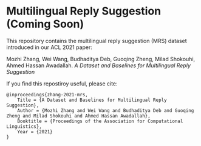 # Multilingual Reply Suggestion (Coming Soon)

This repository contains the multilingual reply suggestion (MRS) dataset introduced in our ACL 2021 paper:

Mozhi Zhang, Wei Wang, Budhaditya Deb, Guoqing Zheng, Milad Shokouhi, Ahmed Hassan Awadallah. _A Dataset and Baselines for Multilingual Reply Suggestion_

If you find this repostiroy useful, please cite:
```
@inproceedings{zhang-2021-mrs,
	Title = {A Dataset and Baselines for Multilingual Reply Suggestion},
	Author = {Mozhi Zhang and Wei Wang and Budhaditya Deb and Guoqing Zheng and Milad Shokouhi and Ahmed Hassan Awadallah},
	Booktitle = {Proceedings of the Association for Computational Linguistics},
	Year = {2021}
}
```
